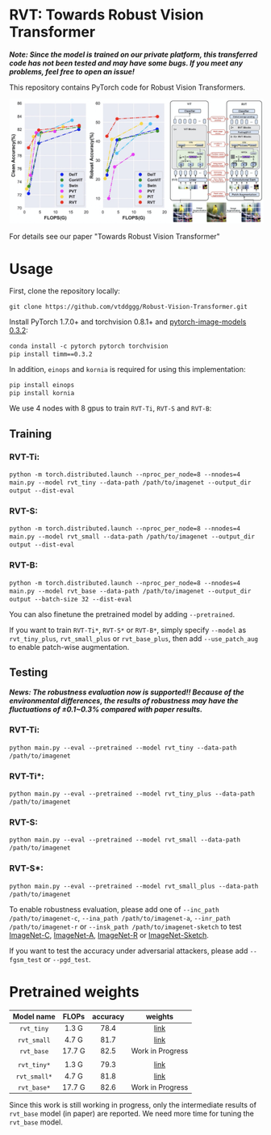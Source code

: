 # RVT: Towards Robust Vision Transformer

***Note: Since the model is trained on our private platform, this transferred code has not been tested and may have some bugs. If you meet any problems, feel free to open an issue!***

This repository contains PyTorch code for Robust Vision Transformers.

![RVT](RVT.png)

For details see our paper "Towards Robust Vision Transformer"

# Usage

First, clone the repository locally:
```
git clone https://github.com/vtddggg/Robust-Vision-Transformer.git
```
Install PyTorch 1.7.0+ and torchvision 0.8.1+ and [pytorch-image-models 0.3.2](https://github.com/rwightman/pytorch-image-models):

```
conda install -c pytorch pytorch torchvision
pip install timm==0.3.2
```
In addition, `einops` and `kornia` is required for using this implementation:
```
pip install einops
pip install kornia
```

We use 4 nodes with 8 gpus to train `RVT-Ti`, `RVT-S` and `RVT-B`:
## Training
### RVT-Ti:
```
python -m torch.distributed.launch --nproc_per_node=8 --nnodes=4 main.py --model rvt_tiny --data-path /path/to/imagenet --output_dir output --dist-eval
```
### RVT-S:
```
python -m torch.distributed.launch --nproc_per_node=8 --nnodes=4 main.py --model rvt_small --data-path /path/to/imagenet --output_dir output --dist-eval
```
### RVT-B:
```
python -m torch.distributed.launch --nproc_per_node=8 --nnodes=4 main.py --model rvt_base --data-path /path/to/imagenet --output_dir output --batch-size 32 --dist-eval
```
You can also finetune the pretrained model by adding `--pretrained`.

If you want to train `RVT-Ti*`, `RVT-S*` or `RVT-B*`, simply specify `--model` as `rvt_tiny_plus`, `rvt_small_plus` or `rvt_base_plus`, then add `--use_patch_aug` to enable patch-wise augmentation.

## Testing

***News: The robustness evaluation now is supported!! Because of the environmental differences, the results of robustness may have the fluctuations of ±0.1~0.3% compared with paper results.***

### RVT-Ti:
```
python main.py --eval --pretrained --model rvt_tiny --data-path /path/to/imagenet
```
### RVT-Ti*:
```
python main.py --eval --pretrained --model rvt_tiny_plus --data-path /path/to/imagenet
```
### RVT-S:
```
python main.py --eval --pretrained --model rvt_small --data-path /path/to/imagenet
```
### RVT-S*:
```
python main.py --eval --pretrained --model rvt_small_plus --data-path /path/to/imagenet
```

To enable robustness evaluation, please add one of `--inc_path /path/to/imagenet-c`, `--ina_path /path/to/imagenet-a`, `--inr_path /path/to/imagenet-r` or `--insk_path /path/to/imagenet-sketch` to test [ImageNet-C](https://github.com/hendrycks/robustness), [ImageNet-A](https://github.com/hendrycks/natural-adv-examples), [ImageNet-R](https://github.com/hendrycks/imagenet-r) or [ImageNet-Sketch](https://github.com/HaohanWang/ImageNet-Sketch).

If you want to test the accuracy under adversarial attackers, please add `--fgsm_test` or `--pgd_test`.

# Pretrained weights

| Model name   |  FLOPs  | accuracy  | weights |
|:-------:|:--------:|:--------:|:--------:|
| `rvt_tiny` |  1.3 G | 78.4 | [link](https://drive.google.com/file/d/1L500fTe3MRNSfrd3bjfbMDk0M11D-bZR/view?usp=sharing) |
| `rvt_small` |  4.7 G | 81.7 | [link](https://drive.google.com/file/d/1YW19LnWNZnx5tn0x-z-4Oypb4ZGD4QYr/view?usp=sharing) |
| `rvt_base` |  17.7 G | 82.5 | Work in Progress |
| | | | |
| `rvt_tiny*` | 1.3 G | 79.3 | [link](https://drive.google.com/file/d/1zKq6_WT2Y4eHHSARmdU-CkA3rttysPd7/view?usp=sharing) |
| `rvt_small*` | 4.7 G | 81.8 | [link](https://drive.google.com/file/d/1g40huqDVthjS2H5sQV3ppcfcWEzn9ekv/view?usp=sharing) |
| `rvt_base*` | 17.7 G | 82.6 | Work in Progress |

Since this work is still working in progress, only the intermediate results of `rvt_base` model (in paper) are reported. We need more time for tuning the `rvt_base` model.
